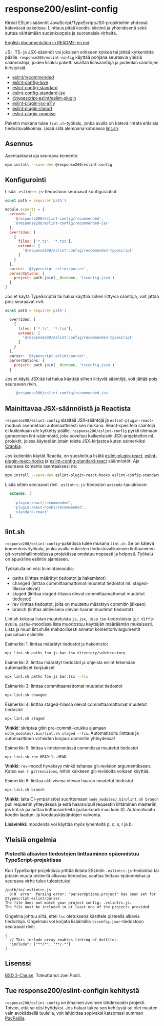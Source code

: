<div lang="fi-FI">

# response200/eslint-config

Kireät ESLint-säännöt JavaScript/TypeScript/JSX-projekteihin yhdessä kätevässä
paketissa. Linttaus pitää koodisi siistinä ja yhtenäisenä sekä auttaa välttämään
sudenkuoppia ja suoranaisia virheitä.

<a href="README-en.md" hreflang="en-GB" rel="alternate" lang="en-GB">English documentation in README-en.md</a>

JS-, TS- ja JSX-säännöt voi jokaisen erikseen kytkeä tai jättää kytkemättä
päälle. `response200/eslint-config` käyttää pohjana seuraavia yleisiä
säännöstöjä, joiden lisäksi paketti sisältää lisäsääntöjä ja joidenkin sääntöjen
kiristyksiä.

* [eslint/recommended](https://eslint.org/docs/rules)
* [eslint-config-love](https://github.com/mightyiam/eslint-config-love)
* [eslint-config-standard](https://github.com/standard/eslint-config-standard)
* [eslint-config-standard-jsx](https://github.com/standard/eslint-config-standard-jsx)
* [@typescript-eslint/eslint-plugin](https://github.com/typescript-eslint/typescript-eslint/tree/master/packages/eslint-plugin)
* [eslint-plugin-jsx-a11y](https://github.com/jsx-eslint/eslint-plugin-jsx-a11y)
* [eslint-plugin-import](https://github.com/benmosher/eslint-plugin-import)
* [eslint-plugin-promise](https://github.com/xjamundx/eslint-plugin-promise)

Paketin mukana tulee `lint.sh`-työkalu, jonka avulla on kätevä lintata erilaisia
tiedostovalikoimia. Lisää siitä alempana kohdassa [lint.sh](#lintsh).

## Asennus

Asentaaksesi aja seuraava komento:

```sh
npm install --save-dev @response200/eslint-config
```

## Konfigurointi

Lisää `.eslintrc.js`-tiedostoon seuraavat konfiguraatiot:

```js
const path = require('path')

module.exports = {
  extends: [
    '@response200/eslint-config/recommended',
    '@response200/eslint-config/recommended-jsx'
  ],
  overrides: [
    {
      files: ['*.ts', '*.tsx'],
      extends: [
        '@response200/eslint-config/recommended-typescript'
      ]
    }
  ],
  parser: '@typescript-eslint/parser',
  parserOptions: {
    project: path.join(__dirname, 'tsconfig.json')
  }
}
```

Jos et käytä TypeScriptiä tai halua käyttää siihen liittyviä sääntöjä, voit
jättää pois seuraavat rivit.

```js
const path = require('path')

  overrides: [
    {
      files: ['*.ts', '*.tsx'],
      extends: [
        '@response200/eslint-config/recommended-typescript'
      ]
    }
  ],
  parser: '@typescript-eslint/parser',
  parserOptions: {
    project: path.join(__dirname, 'tsconfig.json')
  }
```

Jos et käytä JSX:ää tai halua käyttää siihen liittyviä sääntöjä, voit jättää
pois seuraavan rivin.

```js
    '@response200/eslint-config/recommended-jsx'
```

## Mainittavaa JSX-säännöistä ja Reactista

`response200/eslint-config` sisältää JSX-sääntöjä ja `eslint-plugin-react`-moduuli
asennetaan automaattisesti sen mukana. React-spesifejä sääntöjä ei kuitenkaan
ole kytketty päälle. `response200/eslint-config` pyrkii olemaan geneerinen
lint-säännöstö, joka soveltuu kaikenlaisiin JSX-projekteihin ml. projektit,
joissa käytetään jotain toista JSX-kirjastoa kuten esimerkiksi
[Crankia](https://crank.js.org).

Jos kuitenkin käytät Reactia, on suositeltua lisätä [eslint-plugin-react](https://github.com/yannickcr/eslint-plugin-react),
[eslint-plugin-react-hooks](https://github.com/facebook/react/tree/master/packages/eslint-plugin-react-hooks)
ja [eslint-config-standard-react](https://github.com/standard/eslint-config-standard-react)
säännöstöt. Aja seuraava komento asentaaksesi ne:

```sh
npm install --save-dev eslint-plugin-react-hooks eslint-config-standard-react
```

Lisää sitten seuraavat rivit `.eslintrc.js`-tiedoston `extends`-taulukkoon:

```js
  extends: [
    ...
    'plugin:react/recommended',
    'plugin:react-hooks/recommended',
    'standard-react'
  ],
```

## lint.sh

`response200/eslint-config`-paketissa tulee mukana `lint.sh`. Se on kätevä
komentorivityökalu, jonka avulla erilaisten tiedostovalikoimien linttaaminen
git-versiohallinnoidussa projektissa onnistuu nopeasti ja helposti. Työkalu on
apuväline eslintin ajamiseen.

Työkalulla on viisi toimintamoodia:

* paths (linttaa määrätyt tiedostot ja hakemistot)
* changed (linttaa committaamattomat muutetut tiedostot ml. staged-tilassa olevat)
* staged (linttaa staged-tilassa olevat committaamattomat muutetut tiedostot)
* rev (linttaa tiedostot, joita on muutettu määrätyn commitin jälkeen)
* branch (linttaa aktiivisena olevan haaran muutetut tiedostot)

Lint.sh kokoaa listan muutetuista .js, .jsx, .ts ja .tsx-tiedostoista `git diffin`
avulla. `paths`-moodissa lista muodostuu käyttäjän määräämän mukaisesti. Lista
ja muut lint.sh:lle mahdollisesti annetut komentoriviargumentit passataan
eslintille.

Esimerkki 1: linttaa määrätyt tiedostot ja hakemistot
```sh
npx lint.sh paths foo.js bar.tsx directory/subdirectory
```


Esimerkki 2: linttaa määrätyt tiedostot ja ohjeista eslint tekemään
automaattiset korjaukset
```sh
npx lint.sh paths foo.js bar.tsx --fix
```


Esimerkki 3: linttaa committaamattomat muutetut tiedostot
```sh
npx lint.sh changed
```


Esimerkki 4: linttaa staged-tilassa olevat committaamattomat muutetut tiedostot
```sh
npx lint.sh staged
```

**Vinkki:** skriptaa gitin pre-commit-koukku ajamaan `node_modules/.bin/lint.sh staged --fix`.
Automatisoitu linttaus ja automaattinen virheiden korjaus commitin yhteydessä!


Esimerkki 5: linttaa viimeisimmässä commitissa muutetut tiedostot
```sh
npx lint.sh rev HEAD~1..HEAD
```

**Vinkki:** `rev`-moodi hyväksyy minkä tahansa git-revision argumentikseen.
Katso `man 7 gitrevisions`, mihin kaikkeen git-revisioita voikaan käyttää.


Esimerkki 6: linttaa aktiivisena olevan haaran muutetut tiedostot
```sh
npx lint.sh branch
```

**Vinkki:** laita CI-ympäristösi suorittamaan `node_modules/.bin/lint.sh branch`
pull requestin yhteydessä ja estä haaran/pull requestin liittäminen masteriin,
jos lint.sh palauttaa linttausvirheitä (paluukoodi muu kuin 0). Automatisoitu
koodin laadun- ja koodauskäytäntöjen valvonta.

**Lisävinkki:** moodeista voi käyttää myös lyhenteitä p, c, s, r ja b.

## Yleisiä ongelmia

### Pisteellä alkavien tiedostojen linttaaminen epäonnistuu TypeScript-projektissa

Kun TypeScript-projektissa yrittää lintata ESLintin `.eslintrc.js`-tiedostoa tai
jotakin muuta pisteellä alkavaa tiedostoa, saattaa linttaus epäonnistua ja
seuraava virhe tulee tulostetuksi:

```
/path/to/.eslintrc.js
  0:0  error  Parsing error: "parserOptions.project" has been set for @typescript-eslint/parser.
The file does not match your project config: .eslintrc.js.
The file must be included in at least one of the projects provided
```

Ongelma johtuu siitä, ettei `tsc` oletuksena käsittele pisteellä alkavia
tiedostoja. Ongelman voi korjata lisäämällä `tsconfig.json`-tiedostoon seuraavat
rivit:

```json5
{
  // This include array enables linting of dotfiles.
  "include": ["**/*", "**/.*"]
}
```

## Lisenssi

[BSD 3-Clause](LICENCE.md). Toteuttanut Joel Posti.

## Tue response200/eslint-configin kehitystä

`response200/eslint-config` on ilmainen avoimen lähdekoodin projekti. Toivon, että
se olisi hyödyksi. Jos haluat tukea sen kehitystä tai olet muuten vain
avokätisellä tuulella, voit lahjoittaa sopivaksi katsomasi summan
[PayPalilla](https://paypal.me/joelposti).
</div>
